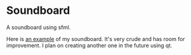 # Soundboard
A soundboard using sfml.

Here is [an example](https://youtu.be/c8cTreqCcW0) of my soundboard. It's very crude and has room for improvement. I plan on creating another one in the future using qt.
